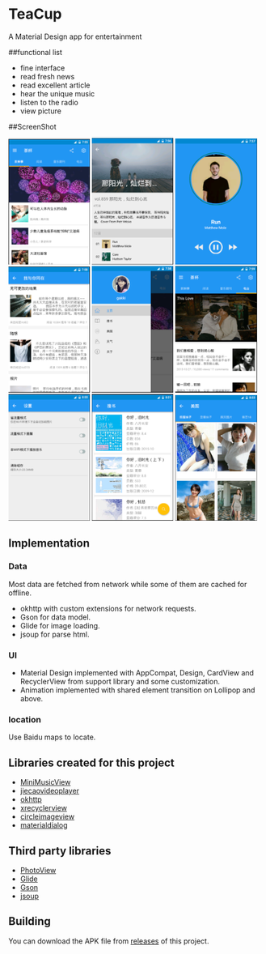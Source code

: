 # TeaCup
A Material Design app for entertainment

##functional list
- fine interface
- read fresh news
- read excellent article
- hear the unique music
- listen to the radio
- view picture

##ScreenShot
<p><img src="screenshot/photo1.png" width="32%" />
<img src="screenshot/photo2.png" width="32%" />
<img src="screenshot/photo3.png" width="32%" />
<img src="screenshot/photo4.png" width="32%" />
<img src="screenshot/photo5.png" width="32%" />
<img src="screenshot/photo6.png" width="32%" />
<img src="screenshot/photo7.png" width="32%" />
<img src="screenshot/photo8.png" width="32%" />
<img src="screenshot/photo9.png" width="32%" /></p>

## Implementation

### Data

Most data are fetched from network while some of them are cached for offline.

- okhttp with custom extensions for network requests.
- Gson for data model.
- Glide for image loading.
- jsoup for parse html.


### UI

- Material Design implemented with AppCompat, Design, CardView and RecyclerView from support library and some customization.
- Animation implemented with shared element transition on Lollipop and above.

### location
Use Baidu maps to locate.

## Libraries created for this project

- [MiniMusicView](https://github.com/henry-blue/MiniMusicView)
- [jiecaovideoplayer](https://github.com/lipangit/JieCaoVideoPlayer)
- [okhttp](https://github.com/square/okhttp)
- [xrecyclerview](https://github.com/jianghejie/XRecyclerView)
- [circleimageview](https://github.com/hdodenhof/CircleImageView)
- [materialdialog](https://github.com/drakeet/MaterialDialog)

## Third party libraries

- [PhotoView](https://github.com/chrisbanes/PhotoView)
- [Glide](https://github.com/bumptech/glide)
- [Gson](https://github.com/google/gson)
- [jsoup](https://jsoup.org/download)

## Building

You can download the APK file from [releases](/teacup_1.0.0.apk) of this project.
